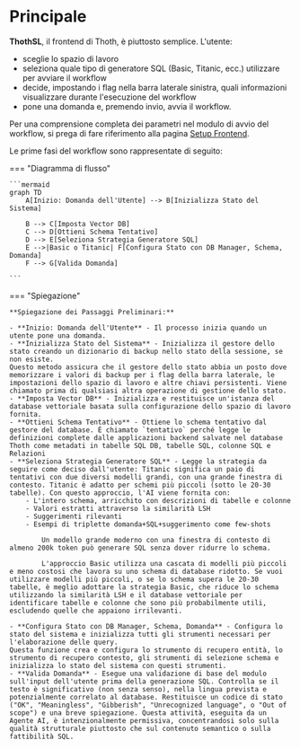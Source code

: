 # Principale

**ThothSL**, il frontend di Thoth, è piuttosto semplice. L'utente:

  - sceglie lo spazio di lavoro
  - seleziona quale tipo di generatore SQL (Basic, Titanic, ecc.) utilizzare per avviare il workflow
  - decide, impostando i flag nella barra laterale sinistra, quali informazioni visualizzare durante l'esecuzione del workflow
  - pone una domanda e, premendo invio, avvia il workflow.

Per una comprensione completa dei parametri nel modulo di avvio del workflow, si prega di fare riferimento alla pagina [Setup Frontend](../../4-user_manual/4.5-frontend/4.5.1-frontend.md).

Le prime fasi del workflow sono rappresentate di seguito:

=== "Diagramma di flusso"

    ```mermaid
    graph TD
        A[Inizio: Domanda dell'Utente] --> B[Inizializza Stato del Sistema]

        B --> C[Imposta Vector DB]
        C --> D[Ottieni Schema Tentativo]
        D --> E[Seleziona Strategia Generatore SQL]
        E -->|Basic o Titanic| F[Configura Stato con DB Manager, Schema, Domanda]
        F --> G[Valida Domanda]

    ```

=== "Spiegazione"

    **Spiegazione dei Passaggi Preliminari:**

    - **Inizio: Domanda dell'Utente** - Il processo inizia quando un utente pone una domanda.
    - **Inizializza Stato del Sistema** - Inizializza il gestore dello stato creando un dizionario di backup nello stato della sessione, se non esiste.     
    Questo metodo assicura che il gestore dello stato abbia un posto dove memorizzare i valori di backup per i flag della barra laterale, le impostazioni dello spazio di lavoro e altre chiavi persistenti. Viene chiamato prima di qualsiasi altra operazione di gestione dello stato.
    - **Imposta Vector DB** - Inizializza e restituisce un'istanza del database vettoriale basata sulla configurazione dello spazio di lavoro fornita.
    - **Ottieni Schema Tentativo** - Ottiene lo schema tentativo dal gestore del database. È chiamato `tentativo` perché legge le definizioni complete dalle applicazioni backend salvate nel database Thoth come metadati in tabelle SQL DB, tabelle SQL, colonne SQL e Relazioni
    - **Seleziona Strategia Generatore SQL** - Legge la strategia da seguire come deciso dall'utente: Titanic significa un paio di tentativi con due diversi modelli grandi, con una grande finestra di contesto. Titanic è adatto per schemi più piccoli (sotto le 20-30 tabelle). Con questo approccio, l'AI viene fornita con:
        - L'intero schema, arricchito con descrizioni di tabelle e colonne
        - Valori estratti attraverso la similarità LSH
        - Suggerimenti rilevanti
        - Esempi di triplette domanda+SQL+suggerimento come few-shots
        
            Un modello grande moderno con una finestra di contesto di almeno 200k token può generare SQL senza dover ridurre lo schema. 
            
            L'approccio Basic utilizza una cascata di modelli più piccoli e meno costosi che lavora su uno schema di database ridotto. Se vuoi utilizzare modelli più piccoli, o se lo schema supera le 20-30 tabelle, è meglio adottare la strategia Basic, che riduce lo schema utilizzando la similarità LSH e il database vettoriale per identificare tabelle e colonne che sono più probabilmente utili, escludendo quelle che appaiono irrilevanti.
    
    - **Configura Stato con DB Manager, Schema, Domanda** - Configura lo stato del sistema e inizializza tutti gli strumenti necessari per l'elaborazione delle query.
    Questa funzione crea e configura lo strumento di recupero entità, lo strumento di recupero contesto, gli strumenti di selezione schema e inizializza lo stato del sistema con questi strumenti.
    - **Valida Domanda** - Esegue una validazione di base del modulo sull'input dell'utente prima della generazione SQL. Controlla se il testo è significativo (non senza senso), nella lingua prevista e potenzialmente correlato al database. Restituisce un codice di stato ("OK", "Meaningless", "Gibberish", "Unrecognized language", o "Out of scope") e una breve spiegazione. Questa attività, eseguita da un Agente AI, è intenzionalmente permissiva, concentrandosi solo sulla qualità strutturale piuttosto che sul contenuto semantico o sulla fattibilità SQL.